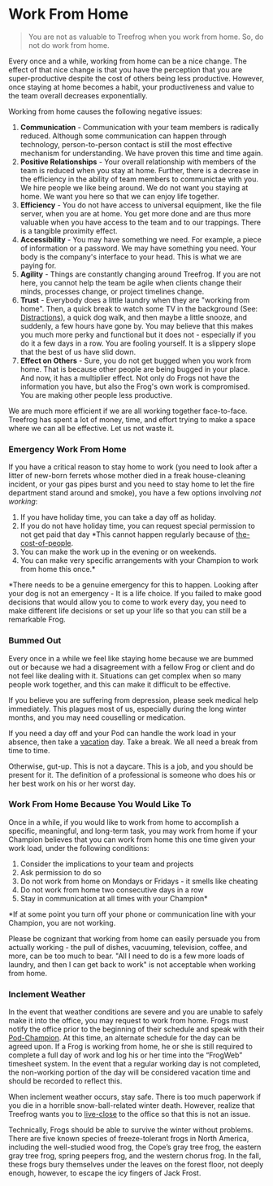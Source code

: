 # Work From Home

> You are not as valuable to Treefrog when you work from home. So, do not do work from home.

Every once and a while, working from home can be a nice change. The effect of that nice change is that you have the perception that you are super-productive despite the cost of others being less productive. However, once staying at home becomes a habit, your productiveness and value to the team overall decreases exponentially.

Working from home causes the following negative issues:

1. **Communication** - Communication with your team members is radically reduced. Although some communication can happen through technology, person-to-person contact is still the most effective mechanism for understanding. We have proven this time and time again.
2. **Positive Relationships** - Your overall relationship with members of the team is reduced when you stay at home. Further, there is a decrease in the efficiency in the ability of team members to communictae with you. We hire people we like being around. We do not want you staying at home. We want you here so that we can enjoy life together.
3. **Efficiency** - You do not have access to universal equipment, like the file server, when you are at home. You get more done and are thus more valuable when you have access to the team and to our trappings. There is a tangible proximity effect.
4. **Accessibility** - You may have something we need. For example, a piece of information or a password. We may have something you need. Your body is the company's interface to your head. This is what we are paying for.
5. **Agility** - Things are constantly changing around Treefrog. If you are not here, you cannot help the team be agile when clients change their minds, processes change, or project timelines change.
6. **Trust** - Everybody does a little laundry when they are "working from home". Then, a quick break to watch some TV in the background (See: [Distractions](manual/Distractions)), a quick dog walk, and then maybe a little snooze, and suddenly, a few hours have gone by. You may believe that this makes you much more perky and functional but it does not - especially if you do it a few days in a row. You are fooling yourself. It is a slippery slope that the best of us have slid down.
7. **Effect on Others** - Sure, you do not get bugged when you work from home. That is because other people are being bugged in your place. And now, it has a multiplier effect. Not only do Frogs not have the information you have, but also the Frog's own work is compromised. You are making other people less productive.

We are much more efficient if we are all working together face-to-face. Treefrog has spent a lot of money, time, and effort trying to make a space where we can all be effective. Let us not waste it.

### Emergency Work From Home

If you have a critical reason to stay home to work (you need to look after a litter of new-born ferrets whose mother died in a freak house-cleaning incident, or your gas pipes burst and you need to stay home to let the fire department stand around and smoke), you have a few options involving *not working*:

1. If you have holiday time, you can take a day off as holiday.
2. If you do not have holiday time, you can request special permission to not get paid that day *This cannot happen regularly because of [the-cost-of-people](manual/the-cost-of-people.md).
3. You can make the work up in the evening or on weekends.
4. You can make very specific arrangements with your Champion to work from home this once.*

*There needs to be a genuine emergency for this to happen. Looking after your dog is not an emergency - It is a life choice. If you failed to make good decisions that would allow you to come to work every day, you need to make different life decisions or set up your life so that you can still be a remarkable Frog.

### Bummed Out

Every once in a while we feel like staying home because we are bummed out or because we had a disagreement with a fellow Frog or client and do not feel like dealing with it. Situations can get complex when so many people work together, and this can make it difficult to be effective.

If you believe you are suffering from depression, please seek medical help immediately. This plagues most of us, especially during the long winter months, and you may need couselling or medication.

If you need a day off and your Pod can handle the work load in your absence, then take a [vacation](manual/vacation.md) day. Take a break. We all need a break from time to time.

Otherwise, gut-up. This is not a daycare. This is a job, and you should be present for it. The definition of a professional is someone who does his or her best work on his or her worst day.

### Work From Home Because You Would Like To

Once in a while, if you would like to work from home to accomplish a specific, meaningful, and long-term task, you may work from home if your Champion believes that you can work from home this one time given your work load, under the following conditions:

1. Consider the implications to your team and projects
2. Ask permission to do so
3. Do not work from home on Mondays or Fridays - it smells like cheating
4. Do not work from home two consecutive days in a row
5. Stay in communication at all times with your Champion*

*If at some point you turn off your phone or communication line with your Champion, you are not working.

Please be cognizant that working from home can easily persuade you from actually working - the pull of dishes, vacuuming, television, coffee, and more, can be too much to bear. "All I need to do is a few more loads of laundry, and then I can get back to work" is not acceptable when working from home.

### Inclement Weather

In the event that weather conditions are severe and you are unable to safely make it into the office, you may request to work from home. Frogs must notify the office prior to the beginning of their schedule and speak with their [Pod-Champion](manual/pod-champion.md). At this time, an alternate schedule for the day can be agreed upon. If a Frog is working from home, he or she is still required to complete a full day of work and log his or her time into the “FrogWeb” timesheet system. In the event that a regular working day is not completed, the non-working portion of the day will be considered vacation time and should be recorded to reflect this.

When inclement weather occurs, stay safe. There is too much paperwork if you die in a horrible snow-ball-related winter death. However, realize that Treefrog wants you to [live-close](manual/live-close.md) to the office so that this is not an issue.

Technically, Frogs should be able to survive the winter without problems. There are five known species of freeze-tolerant frogs in North America, including the well-studied wood frog, the Cope’s gray tree frog, the eastern gray tree frog, spring peepers frog, and the western chorus frog. In the fall, these frogs bury themselves under the leaves on the forest floor, not deeply enough, however, to escape the icy fingers of Jack Frost.
